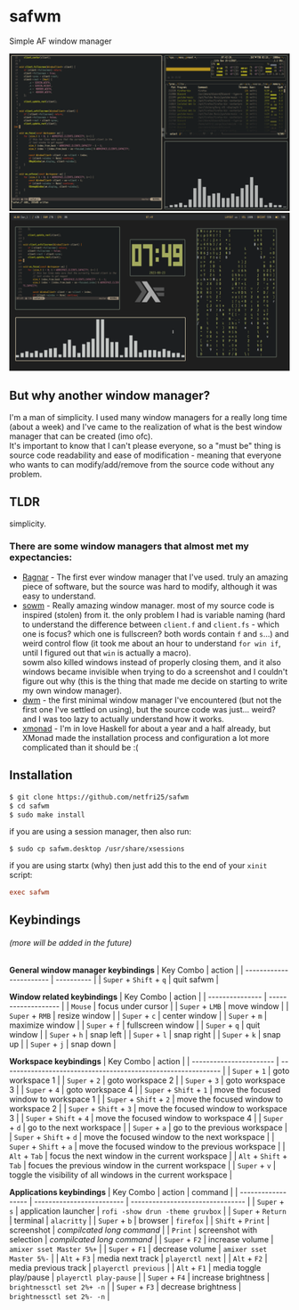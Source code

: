 # safwm
Simple AF window manager

<img src='images/not-really-tiling.png'>
<img src='images/floating.png'>

## But why another window manager?
I'm a man of simplicity.
I used many window managers for a really long time (about a week) and I've came to the realization of what is the best window manager that can be created (imo ofc).\
It's important to know that I can't please everyone, so a "must be" thing is source code readability and ease of modification - meaning that everyone who wants to can modify/add/remove from the source code without any problem.

## TLDR
simplicity.

### There are some window managers that almost met my expectancies:
* [Ragnar](https://github.com/cococry/Ragnar) - The first ever window manager that I've used. truly an amazing piece of software, but the source was hard to modify, although it was easy to understand.
* [sowm](https://github.com/dylanaraps/sowm) - Really amazing window manager. most of my source code is inspired (stolen) from it. the only problem I had is variable naming (hard to understand the difference between `client.f` and `client.fs` - which one is focus? which one is fullscreen? both words contain `f` and `s`...) and weird control flow (it took me about an hour to understand `for win if`, until I figured out that `win` is actually a macro).\
  sowm also killed windows instead of properly closing them, and it also windows became invisible when trying to do a screenshot and I couldn't figure out why (this is the thing that made me decide on starting to write my own window manager).
* [dwm](https://dwm.suckless.org/) - the first minimal window manager I've encountered (but not the first one I've settled on using), but the source code was just... weird? and I was too lazy to actually understand how it works.
* [xmonad](https://xmonad.org/) - I'm in love Haskell for about a year and a half already, but XMonad made the installation process and configuration a lot more complicated than it should be :(

## Installation
```shell
$ git clone https://github.com/netfri25/safwm
$ cd safwm
$ sudo make install
```
if you are using a session manager, then also run:
```shell
$ sudo cp safwm.desktop /usr/share/xsessions
```
if you are using startx (why) then just add this to the end of your `xinit` script:
```conf
exec safwm
```

## Keybindings
###### (more will be added in the future)
**General window manager keybindings**
| Key Combo               | action     |
| ----------------------- | ---------- |
| `Super` + `Shift` + `q` | quit safwm |


**Window related keybindings**
| Key Combo       | action              |
| --------------- | ------------------- |
| `Mouse`         | focus under cursor  |
| `Super` + `LMB` | move window         |
| `Super` + `RMB` | resize window       |
| `Super` + `c`   | center window       |
| `Super` + `m`   | maximize window     |
| `Super` + `f`   | fullscreen window   |
| `Super` + `q`   | quit window         |
| `Super` + `h`   | snap left           |
| `Super` + `l`   | snap right          |
| `Super` + `k`   | snap up             |
| `Super` + `j`   | snap down           |


**Workspace keybindings**
| Key Combo               | action                                                        |
| ----------------------- | ------------------------------------------------------------- |
| `Super` + `1`           | goto workspace 1                                              |
| `Super` + `2`           | goto workspace 2                                              |
| `Super` + `3`           | goto workspace 3                                              |
| `Super` + `4`           | goto workspace 4                                              |
| `Super` + `Shift` + `1` | move the focused window to workspace 1                        |
| `Super` + `Shift` + `2` | move the focused window to workspace 2                        |
| `Super` + `Shift` + `3` | move the focused window to workspace 3                        |
| `Super` + `Shift` + `4` | move the focused window to workspace 4                        |
| `Super` + `d`           | go to the next workspace                                      |
| `Super` + `a`           | go to the previous workspace                                  |
| `Super` + `Shift` + `d` | move the focused window to the next workspace                 |
| `Super` + `Shift` + `a` | move the focused window to the previous workspace             |
| `Alt` + `Tab`           | focus the next window in the current workspace                |
| `Alt` + `Shift` + `Tab` | focues the previous window in the current workspace           |
| `Super` + `v`           | toggle the visibility of all windows in the current workspace |


**Applications keybindings**
| Key Combo          | action                    | command                          |
| ------------------ | ------------------------- | -------------------------------- |
| `Super` + `s`      | application launcher      | `rofi -show drun -theme gruvbox` |
| `Super` + `Return` | terminal                  | `alacritty`                      |
| `Super` + `b`      | browser                   | `firefox`                        |
| `Shift` + `Print`  | screenshot                | _compilcated long command_       |
| `Print`            | screenshot with selection | _compilcated long command_       |
| `Super` + `F2`     | increase volume           | `amixer sset Master 5%+`         |
| `Super` + `F1`     | decrease volume           | `amixer sset Master 5%-`         |
| `Alt` + `F3`       | media next track          | `playerctl next`                 |
| `Alt` + `F2`       | media previous track      | `playerctl previous`             |
| `Alt` + `F1`       | media toggle play/pause   | `playerctl play-pause`           |
| `Super` + `F4`     | increase brightness       | `brightnessctl set 2%+ -n`       |
| `Super` + `F3`     | decrease brightness       | `brightnessctl set 2%- -n`       |
